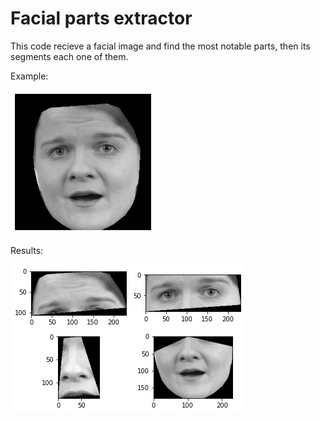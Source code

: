 # Facial parts extractor

This code recieve a facial image and find the most notable parts, then its segments each one of them.

Example:

![alt text](https://github.com/Jaquetti/Facial-parts-extractor/blob/main/img1.png)

Results:

![alt_text](https://github.com/Jaquetti/Facial-parts-extractor/blob/main/img2.png)
